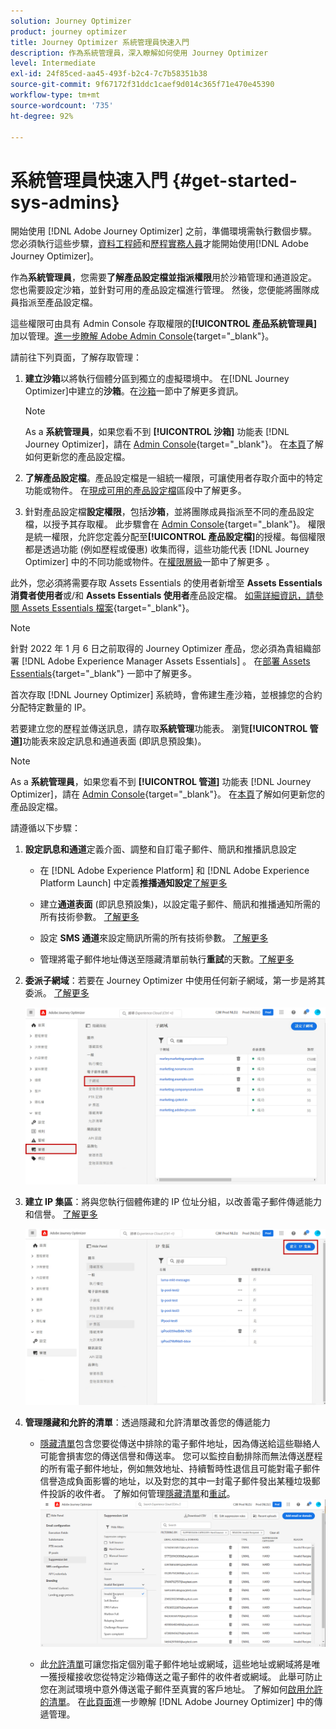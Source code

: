 ```yaml
---
solution: Journey Optimizer
product: journey optimizer
title: Journey Optimizer 系統管理員快速入門
description: 作為系統管理員，深入瞭解如何使用 Journey Optimizer
level: Intermediate
exl-id: 24f85ced-aa45-493f-b2c4-7c7b58351b38
source-git-commit: 9f67172f31ddc1caef9d014c365f71e470e45390
workflow-type: tm+mt
source-wordcount: '735'
ht-degree: 92%

---
```


# 系統管理員快速入門 {#get-started-sys-admins}

開始使用 [!DNL Adobe Journey Optimizer] 之前，準備環境需執行數個步驟。  您必須執行這些步驟，[資料工程師](data-engineer.md)和[歷程實務人員](marketer.md)才能開始使用[!DNL Adobe Journey Optimizer]。


作為&#x200B;**系統管理員**，您需要&#x200B;**了解產品設定檔並指派權限**&#x200B;用於沙箱管理和通道設定。 您也需要設定沙箱，並針對可用的產品設定檔進行管理。 然後，您便能將團隊成員指派至產品設定檔。

這些權限可由具有 Admin Console 存取權限的&#x200B;**[!UICONTROL 產品系統管理員]**&#x200B;加以管理。[進一步瞭解 Adobe Admin Console](https://helpx.adobe.com/tw/enterprise/admin-guide.html){target=&quot;_blank&quot;}。

請前往下列頁面，了解存取管理：

1. **建立沙箱**&#x200B;以將執行個體分區到獨立的虛擬環境中。 在[!DNL Journey Optimizer]中建立的&#x200B;**沙箱**。在[沙箱](../../administration/sandboxes.md)一節中了解更多資訊。

   >[!NOTE]
   >As a **系統管理員**，如果您看不到 **[!UICONTROL 沙箱]** 功能表 [!DNL Journey Optimizer]，請在 [Admin Console](https://adminconsole.adobe.com/){target=&quot;_blank&quot;}。 在[本頁](../../administration/permissions.md#edit-product-profile)了解如何更新您的產品設定檔。

1. **了解產品設定檔**。產品設定檔是一組統一權限，可讓使用者存取介面中的特定功能或物件。 在[現成可用的產品設定檔](../../administration/ootb-product-profiles.md)區段中了解更多。

1. 針對產品設定檔&#x200B;**設定權限**，包括&#x200B;**沙箱**，並將團隊成員指派至不同的產品設定檔，以授予其存取權。 此步驟會在 [Admin Console](https://adminconsole.adobe.com/){target=&quot;_blank&quot;}。 權限是統一權限，允許您定義分配至&#x200B;**[!UICONTROL 產品設定檔]**&#x200B;的授權。每個權限都是透過功能 (例如歷程或優惠) 收集而得，這些功能代表 [!DNL Journey Optimizer] 中的不同功能或物件。在[權限層級](../../administration/high-low-permissions.md)一節中了解更多 。

此外，您必須將需要存取 Assets Essentials 的使用者新增至 **Assets Essentials 消費者使用者**&#x200B;或/和 **Assets Essentials 使用者**&#x200B;產品設定檔。 [如需詳細資訊，請參閱 Assets Essentials 檔案](https://experienceleague.adobe.com/docs/experience-manager-assets-essentials/help/deploy-administer.html?lang=zh-Hant){target=&quot;_blank&quot;}。

>[!NOTE]
>針對 2022 年 1 月 6 日之前取得的 Journey Optimizer 產品，您必須為貴組織部署 [!DNL Adobe Experience Manager Assets Essentials] 。 在[部署 Assets Essentials](https://experienceleague.adobe.com/docs/experience-manager-assets-essentials/help/deploy-administer.html){target=&quot;_blank&quot;} 一節中了解更多。

首次存取 [!DNL Journey Optimizer] 系統時，會佈建生產沙箱，並根據您的合約分配特定數量的 IP。

若要建立您的歷程並傳送訊息，請存取&#x200B;**系統管理**&#x200B;功能表。 瀏覽&#x200B;**[!UICONTROL 管道]**&#x200B;功能表來設定訊息和通道表面 (即訊息預設集)。

>[!NOTE]
>As a **系統管理員**，如果您看不到 **[!UICONTROL 管道]** 功能表 [!DNL Journey Optimizer]，請在 [Admin Console](https://adminconsole.adobe.com/){target=&quot;_blank&quot;}。 在[本頁](../../administration/permissions.md#edit-product-profile)了解如何更新您的產品設定檔。

請遵循以下步驟：

1. **設定訊息和通道**&#x200B;定義介面、調整和自訂電子郵件、簡訊和推播訊息設定

   * 在 [!DNL Adobe Experience Platform] 和 [!DNL Adobe Experience Platform Launch] 中定義&#x200B;**推播通知設定**[了解更多](../../push/push-gs.md)

   * 建立&#x200B;**通道表面** (即訊息預設集)，以設定電子郵件、簡訊和推播通知所需的所有技術參數。 [了解更多](../../configuration/channel-surfaces.md)

   * 設定 **SMS 通道**&#x200B;來設定簡訊所需的所有技術參數。 [了解更多](../../sms/sms-configuration.md)

   * 管理將電子郵件地址傳送至隱藏清單前執行&#x200B;**重試**&#x200B;的天數。[了解更多](../../configuration/manage-suppression-list.md)

1. **委派子網域**：若要在 Journey Optimizer 中使用任何新子網域，第一步是將其委派。 [了解更多](../../configuration/about-subdomain-delegation.md)

   ![](../assets/subdomain.png)

1. **建立 IP 集區**：將與您執行個體佈建的 IP 位址分組，以改善電子郵件傳遞能力和信譽。 [了解更多](../../configuration/ip-pools.md)

   ![](../assets/ip-pool.png)

1. **管理隱藏和允許的清單**：透過隱藏和允許清單改善您的傳遞能力

   * [隱藏清單](../../reports/suppression-list.md)包含您要從傳送中排除的電子郵件地址，因為傳送給這些聯絡人可能會損害您的傳送信譽和傳送率。 您可以監控自動排除而無法傳送歷程的所有電子郵件地址，例如無效地址、持續暫時性退信且可能對電子郵件信譽造成負面影響的地址，以及對您的其中一封電子郵件發出某種垃圾郵件投訴的收件者。 了解如何管理[隱藏清單](../../configuration/manage-suppression-list.md)和[重試](../../configuration/retries.md)。
   ![](../assets/suppression-list-filtering-example.png)

   * 此[允許清單](../../configuration/allow-list.md)可讓您指定個別電子郵件地址或網域，這些地址或網域將是唯一獲授權接收您從特定沙箱傳送之電子郵件的收件者或網域。 此舉可防止您在測試環境中意外傳送電子郵件至真實的客戶地址。 了解如何[啟用允許的清單](../../configuration/allow-list.md)。
   在[此頁面](../../reports/deliverability.md)進一步瞭解 [!DNL Adobe Journey Optimizer] 中的傳遞管理。
